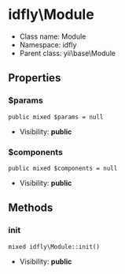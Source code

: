idfly\Module
===============






* Class name: Module
* Namespace: idfly
* Parent class: yii\base\Module





Properties
----------


### $params

    public mixed $params = null





* Visibility: **public**


### $components

    public mixed $components = null





* Visibility: **public**


Methods
-------


### init

    mixed idfly\Module::init()





* Visibility: **public**



